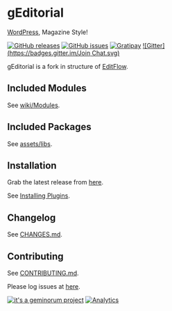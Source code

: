 # gEditorial

[WordPress](https://wordpress.org/), Magazine Style!

[![GitHub releases](https://img.shields.io/github/release/geminorum/geditorial.svg?style=flat)](https://github.com/geminorum/geditorial/releases)
[![GitHub issues](https://img.shields.io/github/issues/geminorum/geditorial.svg?style=flat)](https://github.com/geminorum/geditorial/issues)
[![Gratipay](http://img.shields.io/gratipay/geminorum.svg?style=flat)](https://gratipay.com/geminorum/)
[![Gitter](https://badges.gitter.im/Join Chat.svg)](https://gitter.im/geminorum/geditorial?utm_source=badge&utm_medium=badge&utm_campaign=pr-badge)

gEditorial is a fork in structure of [EditFlow](http://editflow.org/).

## Included Modules
See [wiki/Modules](https://github.com/geminorum/geditorial/wiki/Modules).

## Included Packages
See [assets/libs](https://github.com/geminorum/geditorial/tree/master/assets/libs).

## Installation
Grab the latest release from [here](https://github.com/geminorum/geditorial/releases).

See [Installing Plugins](http://codex.wordpress.org/Managing_Plugins#Installing_Plugins).

## Changelog
See [CHANGES.md](CHANGES.md).

## Contributing
See [CONTRIBUTING.md](CONTRIBUTING.md).

Please log issues at [here](https://github.com/geminorum/geditorial/issues).

[![it's a geminorum project](http://img.shields.io/badge/it's_a-geminorum_project-lightgrey.svg?style=flat)](http://geminorum.ir/)
[![Analytics](https://ga-beacon.appspot.com/UA-865830-4/geditorial/readme?pixel)](https://github.com/geminorum/geditorial)
